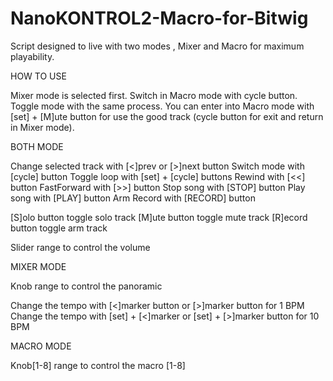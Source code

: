 # NanoKONTROL2-Macro-for-Bitwig
 Script designed to live with two modes , Mixer and Macro for maximum playability.
 
 HOW TO USE
 
 Mixer mode is selected first. Switch in Macro mode with cycle button. Toggle mode with the same process.
 You can enter into Macro mode with [set] + [M]ute button for use the good track (cycle button for exit and return in Mixer mode).
 
 BOTH MODE
 
 Change selected track with [<]prev or [>]next button
 Switch mode with [cycle] button
 Toggle loop with [set] + [cycle] buttons
 Rewind with [<<] button
 FastForward with [>>] button
 Stop song with [STOP] button
 Play song with [PLAY] button
 Arm Record with [RECORD] button
 
 [S]olo button toggle solo track
 [M]ute button toggle mute track
 [R]ecord button toggle arm track
 
 Slider range to control the volume
 
 MIXER MODE
 
 Knob range to control the panoramic
 
 Change the tempo with [<]marker button or [>]marker button for 1 BPM
 Change the tempo with [set] + [<]marker or [set] + [>]marker button for 10 BPM
 
 MACRO MODE
 
 Knob[1-8] range to control the macro [1-8]
 
 
 
 
 
 

